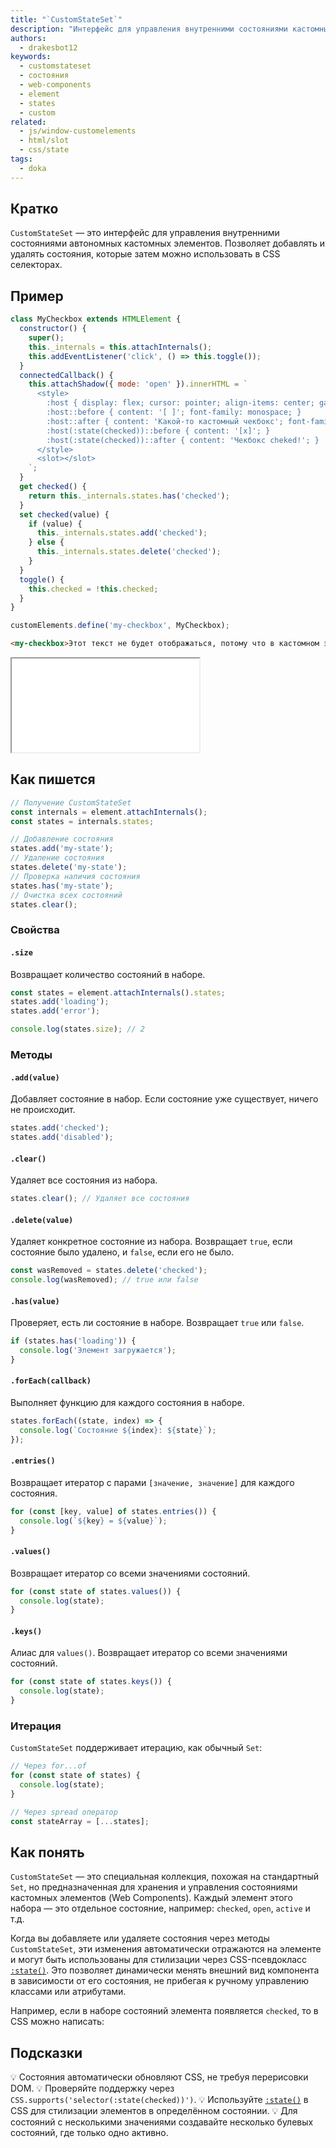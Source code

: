 ```yaml
---
title: "`CustomStateSet`"
description: "Интерфейс для управления внутренними состояниями кастомных элементов, позволяющий стилизовать их через CSS."
authors:
  - drakesbot12
keywords:
  - customstateset
  - состояния
  - web-components
  - element
  - states
  - custom
related:
  - js/window-customelements
  - html/slot
  - css/state
tags:
  - doka
---
```


## Кратко

`CustomStateSet` — это интерфейс для управления внутренними состояниями автономных кастомных элементов. Позволяет добавлять и удалять состояния, которые затем можно использовать в CSS селекторах.

## Пример

```javascript
class MyCheckbox extends HTMLElement {
  constructor() {
    super();
    this._internals = this.attachInternals();
    this.addEventListener('click', () => this.toggle());
  }
  connectedCallback() {
    this.attachShadow({ mode: 'open' }).innerHTML = `
      <style>
        :host { display: flex; cursor: pointer; align-items: center; gap: .5rem; }
        :host::before { content: '[ ]'; font-family: monospace; }
        :host::after { content: 'Какой-то кастомный чекбокс'; font-family: monospace; }
        :host(:state(checked))::before { content: '[x]'; }
        :host(:state(checked))::after { content: 'Чекбокс cheked!'; }
      </style>
      <slot></slot>
    `;
  }
  get checked() {
    return this._internals.states.has('checked');
  }
  set checked(value) {
    if (value) {
      this._internals.states.add('checked');
    } else {
      this._internals.states.delete('checked');
    }
  }
  toggle() {
    this.checked = !this.checked;
  }
}

customElements.define('my-checkbox', MyCheckbox);
```

```html
<my-checkbox>Этот текст не будет отображаться, потому что в кастомном элементе нету тега slot</my-checkbox>
```

<iframe title="Демонстрация кастомного чекбокса" src="demos/basic/" height="150"></iframe>

## Как пишется

```javascript
// Получение CustomStateSet
const internals = element.attachInternals();
const states = internals.states;

// Добавление состояния
states.add('my-state');
// Удаление состояния
states.delete('my-state');
// Проверка наличия состояния
states.has('my-state');
// Очистка всех состояний
states.clear();
```

### Свойства

#### `.size`

Возвращает количество состояний в наборе.

```javascript
const states = element.attachInternals().states;
states.add('loading');
states.add('error');

console.log(states.size); // 2
```

### Методы

#### `.add(value)`

Добавляет состояние в набор. Если состояние уже существует, ничего не происходит.

```javascript
states.add('checked');
states.add('disabled');
```

#### `.clear()`

Удаляет все состояния из набора.

```javascript
states.clear(); // Удаляет все состояния
```

#### `.delete(value)`

Удаляет конкретное состояние из набора. Возвращает `true`, если состояние было удалено, и `false`, если его не было.

```javascript
const wasRemoved = states.delete('checked');
console.log(wasRemoved); // true или false
```

#### `.has(value)`

Проверяет, есть ли состояние в наборе. Возвращает `true` или `false`.

```javascript
if (states.has('loading')) {
  console.log('Элемент загружается');
}
```

#### `.forEach(callback)`

Выполняет функцию для каждого состояния в наборе.

```javascript
states.forEach((state, index) => {
  console.log(`Состояние ${index}: ${state}`);
});
```

#### `.entries()`

Возвращает итератор с парами `[значение, значение]` для каждого состояния.

```javascript
for (const [key, value] of states.entries()) {
  console.log(`${key} = ${value}`);
}
```

#### `.values()`

Возвращает итератор со всеми значениями состояний.

```javascript
for (const state of states.values()) {
  console.log(state);
}
```

#### `.keys()`

Алиас для `values()`. Возвращает итератор со всеми значениями состояний.

```javascript
for (const state of states.keys()) {
  console.log(state);
}
```

### Итерация

`CustomStateSet` поддерживает итерацию, как обычный `Set`:

```javascript
// Через for...of
for (const state of states) {
  console.log(state);
}

// Через spread оператор
const stateArray = [...states];
```

## Как понять

`CustomStateSet` — это специальная коллекция, похожая на стандартный `Set`, но предназначенная для хранения и управления состояниями кастомных элементов (Web Components). Каждый элемент этого набора — это отдельное состояние, например: `checked`, `open`, `active` и т.д.

Когда вы добавляете или удаляете состояния через методы `CustomStateSet`, эти изменения автоматически отражаются на элементе и могут быть использованы для стилизации через CSS-псевдокласс [`:state()`](/css/state/). Это позволяет динамически менять внешний вид компонента в зависимости от его состояния, не прибегая к ручному управлению классами или атрибутами.

Например, если в наборе состояний элемента появляется `checked`, то в CSS можно написать:

## Подсказки

💡 Состояния автоматически обновляют CSS, не требуя перерисовки DOM.
💡 Проверяйте поддержку через `CSS.supports('selector(:state(checked))')`.
💡 Используйте [`:state()`](/css/state/) в CSS для стилизации элементов в определённом состоянии.
💡 Для состояний с несколькими значениями создавайте несколько булевых состояний, где только одно активно.

